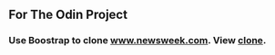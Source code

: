 ## For The Odin Project
### Use Boostrap to clone www.newsweek.com. View [clone](https://theghall.github.io/odin-newsweek/).
